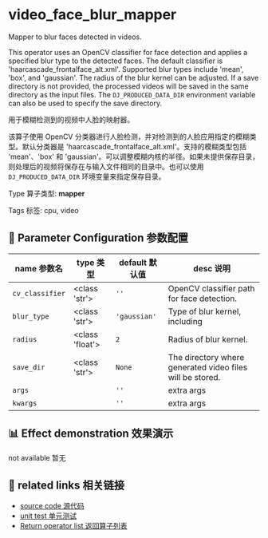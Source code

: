 # video_face_blur_mapper

Mapper to blur faces detected in videos.

This operator uses an OpenCV classifier for face detection and applies a specified blur type to the detected faces. The default classifier is 'haarcascade_frontalface_alt.xml'. Supported blur types include 'mean', 'box', and 'gaussian'. The radius of the blur kernel can be adjusted. If a save directory is not provided, the processed videos will be saved in the same directory as the input files. The `DJ_PRODUCED_DATA_DIR` environment variable can also be used to specify the save directory.

用于模糊检测到的视频中人脸的映射器。

该算子使用 OpenCV 分类器进行人脸检测，并对检测到的人脸应用指定的模糊类型。默认分类器是 'haarcascade_frontalface_alt.xml'。支持的模糊类型包括 'mean'、'box' 和 'gaussian'。可以调整模糊内核的半径。如果未提供保存目录，则处理后的视频将保存在与输入文件相同的目录中。也可以使用 `DJ_PRODUCED_DATA_DIR` 环境变量来指定保存目录。

Type 算子类型: **mapper**

Tags 标签: cpu, video

## 🔧 Parameter Configuration 参数配置
| name 参数名 | type 类型 | default 默认值 | desc 说明 |
|--------|------|--------|------|
| `cv_classifier` | <class 'str'> | `''` | OpenCV classifier path for face detection. |
| `blur_type` | <class 'str'> | `'gaussian'` | Type of blur kernel, including |
| `radius` | <class 'float'> | `2` | Radius of blur kernel. |
| `save_dir` | <class 'str'> | `None` | The directory where generated video files will be stored. |
| `args` |  | `''` | extra args |
| `kwargs` |  | `''` | extra args |

## 📊 Effect demonstration 效果演示
not available 暂无

## 🔗 related links 相关链接
- [source code 源代码](../../../data_juicer/ops/mapper/video_face_blur_mapper.py)
- [unit test 单元测试](../../../tests/ops/mapper/test_video_face_blur_mapper.py)
- [Return operator list 返回算子列表](../../Operators.md)